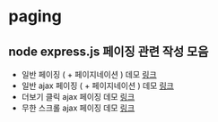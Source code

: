 # paging
## node express.js 페이징 관련 작성 모음


- 일반 페이징 ( + 페이지네이션 ) 데모 [링크](http://delrynhub.com/paging)
- 일반 ajax 페이징 ( + 페이지네이션 ) 데모 [링크](http://delrynhub.com/paging/normalAjax)
- 더보기 클릭 ajax 페이징 데모 [링크](http://delrynhub.com/paging/add)
- 무한 스크롤 ajax 페이징 데모 [링크](http://delrynhub.com/paging/scroll)
